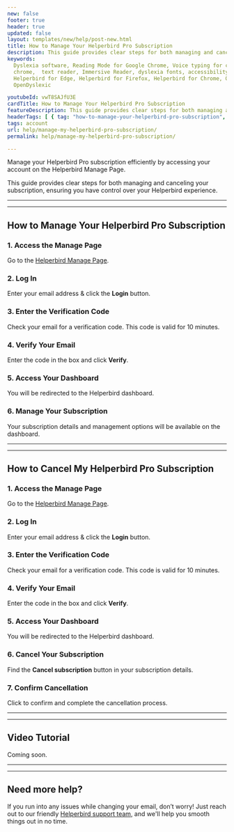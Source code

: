 ```yaml
---
new: false
footer: true
header: true
updated: false
layout: templates/new/help/post-new.html
title: How to Manage Your Helperbird Pro Subscription
description: This guide provides clear steps for both managing and canceling your subscription, ensuring you have control over your Helperbird experience.
keywords:
  Dyslexia software, Reading Mode for Google Chrome, Voice typing for chrome, Text to speech for
  chrome,  text reader, Immersive Reader, dyslexia fonts, accessibility software, dyslexia software,
  Helperbird for Edge, Helperbird for Firefox, Helperbird for Chrome, Opendyslexic for Chrome,
  OpenDyslexic

youtubeId: vwT8SAJfU3E
cardTitle: How to Manage Your Helperbird Pro Subscription
featureDescription: This guide provides clear steps for both managing and canceling your subscription, ensuring you have control over your Helperbird experience.
headerTags: [ { tag: "how-to-manage-your-helperbird-pro-subscription", title: "Manage Your Subscription" },{ tag: "how-to-cancel-your-helperbird-pro-subscription", title: "Cancel Your Subscription" },{ tag: "video-tutorial", title: "Video Tutorial" },{ tag: "need-additional-help-?", title: "Need more help?" } ]  
tags: account
url: help/manage-my-helperbird-pro-subscription/
permalink: help/manage-my-helperbird-pro-subscription/

---
```



Manage your Helperbird Pro subscription efficiently by accessing your account on the Helperbird Manage Page. 

This guide provides clear steps for both managing and canceling your subscription, ensuring you have control over your Helperbird experience.

---
---

## How to Manage Your Helperbird Pro Subscription

### 1. Access the Manage Page

Go to the [Helperbird Manage Page](https://payments.coffeeandfun.com/p/login/cN214adE29toci4bII).

### 2. Log In

Enter your email address & click the **Login** button.

### 3. Enter the Verification Code

Check your email for a verification code. This code is valid for 10 minutes.

### 4. Verify Your Email

Enter the code in the box and click **Verify**.

### 5. Access Your Dashboard

You will be redirected to the Helperbird dashboard.

### 6. Manage Your Subscription

Your subscription details and management options will be available on the dashboard.

---
---

## How to Cancel My Helperbird Pro Subscription


### 1. Access the Manage Page

Go to the [Helperbird Manage Page](https://payments.coffeeandfun.com/p/login/cN214adE29toci4bII).

### 2. Log In

Enter your email address & click the **Login** button.

### 3. Enter the Verification Code

Check your email for a verification code. This code is valid for 10 minutes.

### 4. Verify Your Email

Enter the code in the box and click **Verify**.

### 5. Access Your Dashboard

You will be redirected to the Helperbird dashboard.

### 6. Cancel Your Subscription
Find the **Cancel subscription** button in your subscription details.

### 7. Confirm Cancellation

Click to confirm and complete the cancellation process.

---
---

## Video Tutorial

Coming soon.

---
---

## Need more help?

If you run into any issues while changing your email, don’t worry! Just reach out to our friendly [Helperbird support team](/support/), and we'll help you smooth things out in no time.


